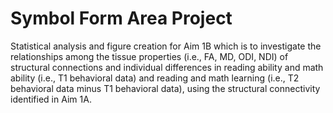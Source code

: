 # Symbol Form Area Project
 Statistical analysis and figure creation for Aim 1B which is to investigate the relationships among the tissue properties (i.e., FA, MD, ODI, NDI) of structural connections and individual differences in reading ability and math ability (i.e., T1 behavioral data) and reading and math learning (i.e., T2 behavioral data minus T1 behavioral data), using the structural connectivity identified in Aim 1A.
